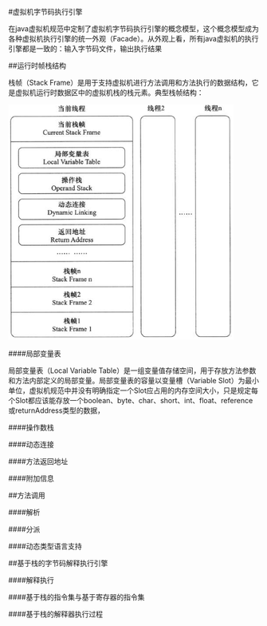 #虚拟机字节码执行引擎

在java虚拟机规范中定制了虚拟机字节码执行引擎的概念模型，这个概念模型成为各种虚拟机执行引擎的统一外观（Facade）。从外观上看，所有java虚拟机的执行引擎都是一致的：输入字节码文件，输出执行结果

##运行时帧栈结构

栈帧（Stack Frame）是用于支持虚拟机进行方法调用和方法执行的数据结构，它是虚拟机运行时数据区中的虚拟机栈的栈元素。典型栈帧结构：

![栈帧的概念结构](../images/栈帧的概念结构.png)

####局部变量表

局部变量表（Local Variable Table）是一组变量值存储空间，用于存放方法参数和方法内部定义的局部变量。局部变量表的容量以变量槽（Variable Slot）为最小单位，虚拟机规范中并没有明确指定一个Slot应占用的内存空间大小，只是规定每个Slot都应该能存放一个boolean、byte、char、short、int、float、reference或returnAddress类型的数据，

####操作数栈

####动态连接

####方法返回地址

####附加信息

##方法调用

####解析

####分派

####动态类型语言支持

##基于栈的字节码解释执行引擎

####解释执行

####基于栈的指令集与基于寄存器的指令集

####基于栈的解释器执行过程
